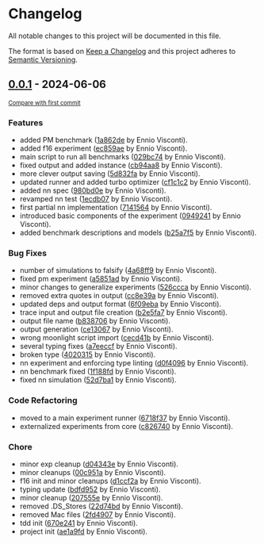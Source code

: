 # Changelog

All notable changes to this project will be documented in this file.

The format is based on [Keep a Changelog](http://keepachangelog.com/en/1.0.0/)
and this project adheres to [Semantic Versioning](http://semver.org/spec/v2.0.0.html).

<!-- insertion marker -->
## [0.0.1](https://github.com/ennioVisco/arch-comp-moonlight/releases/tag/0.0.1) - 2024-06-06

<small>[Compare with first commit](https://github.com/ennioVisco/arch-comp-moonlight/compare/09d6e7fe40cf8af5c68848d4a9fddead61050671...0.0.1)</small>

### Features

- added PM benchmark ([1a862de](https://github.com/ennioVisco/arch-comp-moonlight/commit/1a862de63b0ec80f999698473656768da3adeea7) by Ennio Visconti).
- added f16 experiment ([ec859ae](https://github.com/ennioVisco/arch-comp-moonlight/commit/ec859ae265e21efad40fa90f4ebd71b0a0b663ac) by Ennio Visconti).
- main script to run all benchmarks ([029bc74](https://github.com/ennioVisco/arch-comp-moonlight/commit/029bc74c23e92bb9f05bceb1aa46f2f9c05f9251) by Ennio Visconti).
- fixed output and added instance ([cb94aa8](https://github.com/ennioVisco/arch-comp-moonlight/commit/cb94aa8180d51ba7f9c8ecd49636509de5a6d5b1) by Ennio Visconti).
- more clever output saving ([5d832fa](https://github.com/ennioVisco/arch-comp-moonlight/commit/5d832fa8ce0fcca32d2a2ede3f654804efa49cd5) by Ennio Visconti).
- updated runner and added turbo optimizer ([cf1c1c2](https://github.com/ennioVisco/arch-comp-moonlight/commit/cf1c1c2a2f77d69a593fe60f97bff450aff9204e) by Ennio Visconti).
- added nn spec ([980bd0e](https://github.com/ennioVisco/arch-comp-moonlight/commit/980bd0e5f4d31804a15b28e58f6fa4a36e3d9116) by Ennio Visconti).
- revamped nn test ([1ecdb07](https://github.com/ennioVisco/arch-comp-moonlight/commit/1ecdb072be17db4b5479d4a797b0a41383203659) by Ennio Visconti).
- first partial nn implementation ([7141564](https://github.com/ennioVisco/arch-comp-moonlight/commit/71415643b5610c527502f43bb541ff8514232fc2) by Ennio Visconti).
- introduced basic components of the experiment ([0949241](https://github.com/ennioVisco/arch-comp-moonlight/commit/09492419208061944afa1799c547b0a16efaa094) by Ennio Visconti).
- added benchmark descriptions and models ([b25a7f5](https://github.com/ennioVisco/arch-comp-moonlight/commit/b25a7f524cdffd198011ee8d69dd55ad4347df29) by Ennio Visconti).

### Bug Fixes

- number of simulations to falsify ([4a68ff9](https://github.com/ennioVisco/arch-comp-moonlight/commit/4a68ff9e665ec524795b05b4cd833926abf8eb09) by Ennio Visconti).
- fixed pm experiment ([a5851ad](https://github.com/ennioVisco/arch-comp-moonlight/commit/a5851ad5d37be8ceaae6bbab39dc6055c00fa380) by Ennio Visconti).
- minor changes to generalize experiments ([526ccca](https://github.com/ennioVisco/arch-comp-moonlight/commit/526ccca758f1b7741ffbbabaf5966dc66b829c25) by Ennio Visconti).
- removed extra quotes in output ([cc8e39a](https://github.com/ennioVisco/arch-comp-moonlight/commit/cc8e39a87bec639e34608caac0eb197db6ef23ab) by Ennio Visconti).
- updated deps and output format ([6f09eba](https://github.com/ennioVisco/arch-comp-moonlight/commit/6f09eba3bc67299ddf357a18efb8c9e5c46a58b5) by Ennio Visconti).
- trace input and output file creation ([b2e5fa7](https://github.com/ennioVisco/arch-comp-moonlight/commit/b2e5fa78cb68bb42b5c1f03f53da39b73d400be9) by Ennio Visconti).
- output file name ([b838706](https://github.com/ennioVisco/arch-comp-moonlight/commit/b838706e545e22cc0670a433db087ba6fc59842b) by Ennio Visconti).
- output generation ([ce13067](https://github.com/ennioVisco/arch-comp-moonlight/commit/ce13067a132668ee073128109f99079ece81b437) by Ennio Visconti).
- wrong moonlight script import ([cecd41b](https://github.com/ennioVisco/arch-comp-moonlight/commit/cecd41b7dc9083042601ea9a15adaef7f14f0c81) by Ennio Visconti).
- several typing fixes ([a7eeccf](https://github.com/ennioVisco/arch-comp-moonlight/commit/a7eeccfabd25362fbef5f8a5e9e7232fec63d3b8) by Ennio Visconti).
- broken type ([4020315](https://github.com/ennioVisco/arch-comp-moonlight/commit/40203152dfd9aac24c265357a8ba953026a811b1) by Ennio Visconti).
- nn experiment and enforcing type linting ([d0f4096](https://github.com/ennioVisco/arch-comp-moonlight/commit/d0f40960302dc56379aab7ef9515503c62d21901) by Ennio Visconti).
- nn benchmark fixed ([1f188fd](https://github.com/ennioVisco/arch-comp-moonlight/commit/1f188fdf38b2a5f5d56429c3b894e19433a568cc) by Ennio Visconti).
- fixed nn simulation ([52d7ba1](https://github.com/ennioVisco/arch-comp-moonlight/commit/52d7ba1d77fc25003a236532db1eaa134a08c516) by Ennio Visconti).

### Code Refactoring

- moved to a main experiment runner ([6718f37](https://github.com/ennioVisco/arch-comp-moonlight/commit/6718f37a675234390e351ae72715e6784f12d3b0) by Ennio Visconti).
- externalized experiments from core ([c826740](https://github.com/ennioVisco/arch-comp-moonlight/commit/c826740b3e29299ccf26180f520b1492f265db95) by Ennio Visconti).

### Chore

- minor exp cleanup ([d04343e](https://github.com/ennioVisco/arch-comp-moonlight/commit/d04343e68940bf62e7f8ccbed4102e01c4fe5d6f) by Ennio Visconti).
- minor cleanups ([00c951a](https://github.com/ennioVisco/arch-comp-moonlight/commit/00c951ad6eda39390a3d0d9eb2ddb3543039b6d5) by Ennio Visconti).
- f16 init and minor cleanups ([d1ccf2a](https://github.com/ennioVisco/arch-comp-moonlight/commit/d1ccf2ae599dadd417c71953f37be7c5a31aa169) by Ennio Visconti).
- typing update ([bdfd952](https://github.com/ennioVisco/arch-comp-moonlight/commit/bdfd9521b172f03df4fcdb51dc14a60c71a102bf) by Ennio Visconti).
- minor cleanup ([207555e](https://github.com/ennioVisco/arch-comp-moonlight/commit/207555ede9dbf88c974b91810b94b75683b9f36c) by Ennio Visconti).
- removed .DS_Stores ([22d74bd](https://github.com/ennioVisco/arch-comp-moonlight/commit/22d74bd7a6ef697813c53515bdb20562f5773191) by Ennio Visconti).
- removed Mac files ([2fd4907](https://github.com/ennioVisco/arch-comp-moonlight/commit/2fd4907cdeda8c8a247a6fcb3c660cb3c55eb263) by Ennio Visconti).
- tdd init ([670e241](https://github.com/ennioVisco/arch-comp-moonlight/commit/670e2414a4a66acb0db669d30ec0d3844646d960) by Ennio Visconti).
- project init ([ae1a9fd](https://github.com/ennioVisco/arch-comp-moonlight/commit/ae1a9fda3ae0d0522ef549e87098e1ad9d6e6a90) by Ennio Visconti).

